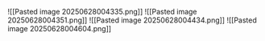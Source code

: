 ![[Pasted image 20250628004335.png]]
![[Pasted image 20250628004351.png]]
![[Pasted image 20250628004434.png]]
![[Pasted image 20250628004604.png]]

